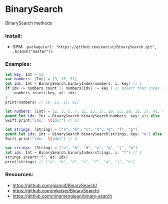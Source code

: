 # BinarySearch
BinarySearch methods

### Install:
- SPM: `.package(url: "https://github.com/eonist/BinarySearch.git", .branch("master"))`

### Examples:

```swift
let key: Int = 11
var numbers: [Int] = [9, 15, 91]
let idx: Int = BinarySearch.binaryIndex(numbers, i: key) // 1
if idx <= numbers.count || numbers[idx] != key { // assert that index is real, and avoid dups
	numbers.insert(key, at: idx)
}
print(numbers) // [9, 11, 15, 91]
```

```swift
let numbers: [Int] = [2, 3, 5, 7, 11, 13, 17, 19, 23, 29, 31, 37, 41, 43, 47, 53, 59, 61, 67]
guard let idx: Int = BinarySearch.binarySearch(numbers, key: 43) else { Swift.print("no result"); return }// output: 13 which is the index of where the key is
Swift.print("idx:  \(idx)") // 13
```

```swift
let strings: [String] = ["a", "b", "c", "d", "e", "f", "g"]
guard let idx: Int = BinarySearch.binarySearch(strings, key: "e") else { Swift.print("no result"); return }
Swift.print("idx:  \(idx)") // 4
```

```swift
var strings: [String] = ["a", "b", "d", "e", "g", "j", "m"]
let idx: Int = BinarySearch.binaryIndex(strings, i: "f") // 1
strings.insert("f", at: idx)
print(strings) // ["a", "b", "d", "e", "f", "g", "j", "m"]
```

### Resources:
- https://github.com/giannif/BinarySearch/
- https://github.com/mkeiser/BinarySearch/
- https://github.com/ningmengjean/binary-search
